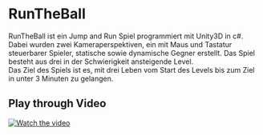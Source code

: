 <h1>RunTheBall</h1>
RunTheBall ist ein Jump and Run Spiel programmiert mit Unity3D in c#. <br/>
Dabei wurden zwei Kameraperspektiven, ein mit Maus und Tastatur steuerbarer Spieler, statische sowie dynamische Gegner erstellt. 
Das Spiel besteht aus drei in der Schwierigkeit ansteigende Level. <br/>
Das Ziel des Spiels ist es, mit drei Leben vom Start des Levels bis zum Ziel in unter 3 Minuten zu gelangen.
<h2>Play through Video</h2>

[![Watch the video](http://i3.ytimg.com/vi/t_7HkgWwX-M/maxresdefault.jpg)](https://www.youtube.com/watch?v=t_7HkgWwX-M&feature=youtu.be)


